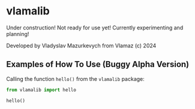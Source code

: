 # vlamalib

Under construction! Not ready for use yet! Currently experimenting and planning!

Developed by Vladyslav Mazurkevych from Vlamaz (c) 2024

## Examples of How To Use (Buggy Alpha Version)

Calling the function `hello()` from the `vlamalib` package:

```python
from vlamalib import hello

hello()
```
